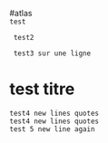 #atlas  
``` test ```

```
 test2
```

`` 
   test3 sur une ligne
``

test titre
===

``` 
test4 new lines quotes
test4 new lines quotes
test 5 new line again
```
